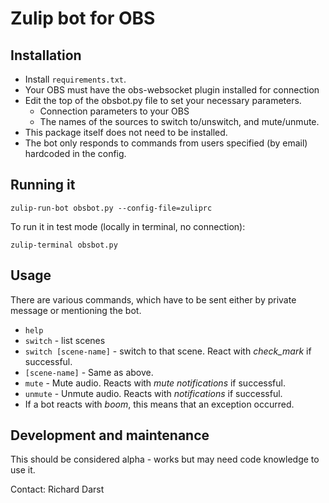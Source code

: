 # Zulip bot for OBS

## Installation

* Install `requirements.txt`.
* Your OBS must have the obs-websocket plugin installed for connection
* Edit the top of the obsbot.py file to set your necessary parameters.
  * Connection parameters to your OBS
  * The names of the sources to switch to/unswitch, and mute/unmute.
* This package itself does not need to be installed.
* The bot only responds to commands from users specified (by email)
  hardcoded in the config.


## Running it

```
zulip-run-bot obsbot.py --config-file=zuliprc
```

To run it in test mode (locally in terminal, no connection):
```
zulip-terminal obsbot.py
```

## Usage

There are various commands, which have to be sent either by private
message or mentioning the bot.

* `help`
* `switch` - list scenes
* `switch [scene-name]` - switch to that scene.  React with
  *check_mark* if successful.
* `[scene-name]` - Same as above.
* `mute` - Mute audio.  Reacts with *mute notifications* if successful.
* `unmute` - Unmute audio.  Reacts with *notifications* if successful.
* If a bot reacts with *boom*, this means that an exception occurred.


## Development and maintenance

This should be considered alpha - works but may need code knowledge to
use it.

Contact: Richard Darst
